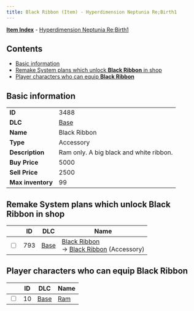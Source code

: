 ```yaml
---
title: Black Ribbon (Item) - Hyperdimension Neptunia Re;Birth1
---
```


[**Item Index**](/neptunia/rb1/item/index.html) - [Hyperdimension Neptunia Re;Birth1](/neptunia/rb1)

## Contents

- [Basic information](#basic-information)
- [Remake System plans which unlock **Black Ribbon** in shop](#remake-system-plans-which-unlock-black-ribbon-in-shop)
- [Player characters who can equip **Black Ribbon**](#player-characters-who-can-equip-black-ribbon)

## Basic information

|   |   |
| -- | -- |
| **ID** | 3488 |
| **DLC** | [Base](/neptunia/rb1/dlc/1-base.html) |
| **Name** | Black Ribbon |
| **Type** | Accessory |
| **Description** | Ram only. A big black and white ribbon. |
| **Buy Price** | 5000 |
| **Sell Price** | 2500 |
| **Max inventory** | 99 |


## Remake System plans which unlock **Black Ribbon** in shop

|    | ID | DLC | Name |
| -- | -- | --- | ---- |
| <input type="checkbox" id="rb1-remake-1-793" class="trackbox" /> | 793 | [Base](/neptunia/rb1/dlc/1-base.html) | [Black Ribbon](/neptunia/rb1/remake/1-793-black-ribbon.html)<br /> → [Black Ribbon](/neptunia/rb1/item/1-3488-black-ribbon.html) (Accessory) |


## Player characters who can equip **Black Ribbon**

|    | ID | DLC | Name |
| -- | -- | --- | ---- |
| <input type="checkbox" id="rb1-player-1-10" class="trackbox" /> | 10 | [Base](/neptunia/rb1/dlc/1-base.html) | [Ram](/neptunia/rb1/player/1-10-ram.html) |
